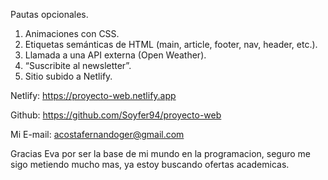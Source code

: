 Pautas opcionales.

1. Animaciones con CSS.
2. Etiquetas semánticas de HTML (main, article, footer, nav, header, etc.).
3. Llamada a una API externa (Open Weather).
4. “Suscribite al newsletter”.
5. Sitio subido a Netlify.

Netlify: 
https://proyecto-web.netlify.app

Github:
https://github.com/Soyfer94/proyecto-web

Mi E-mail:
acostafernandoger@gmail.com


Gracias Eva por ser la base de mi mundo en la programacion, seguro me sigo metiendo mucho mas, ya estoy buscando ofertas academicas.